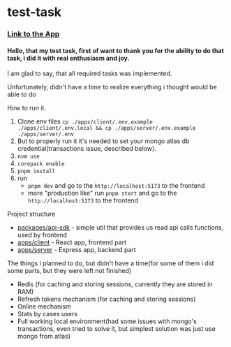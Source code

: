 # test-task

### [Link to the App](https://test-task-jkjt.onrender.com)

#### Hello, that my test task, first of want to thank you for the ability to do that task, i did it with real enthusiasm and joy.

I am glad to say, that all required tasks was implemented.

Unfortunately, didn't have a time to  realize everything i thought would be able to do

How to run it.

1. Clone env files 
`cp ./apps/client/.env.example ./apps/client/.env.local && cp ./apps/server/.env.example ./apps/server/.env`
2. But to properly run it it's needed to set your mongo atlas db credential(transactions issue, described below).
3. `nvm use`
4. `corepack enable`
5. `pnpm install`
6. run
   * `pnpm dev` and go to the `http://localhost:5173` to the frontend
   * more "production like" run `pnpm start` and go to the `http://localhost:5173` to the frontend

Project structure
* [packages/api-sdk](packages/api-sdk) - simple util that provides us read api calls functions, used by frontend
* [apps/client](apps/client) - React app, frontend part
* [apps/server](apps/server) - Express app, backend part

The things i planned to do, but didn't have a time(for some of them i did some parts, but they were left not finished)
* Redis (for caching and storing sessions, currently they are stored in RAM)
* Refresh tokens mechanism (for caching and storing sessions)
* Online mechanism
* Stats by cases users
* Full working local environment(had some issues with mongo's transactions, even tried to solve it, but simplest solution was just use mongo from atlas)